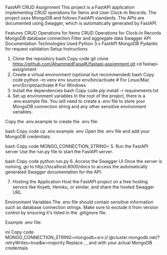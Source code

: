 FastAPI CRUD Assignment
This project is a FastAPI application implementing CRUD operations for Items and User Clock-In Records. The project uses MongoDB and follows FastAPI standards. The APIs are documented using Swagger, which is automatically generated by FastAPI.

Features
CRUD Operations for Items
CRUD Operations for Clock-In Records
MongoDB database connection
Filter and aggregate data
Swagger API Documentation
Technologies Used
Python 3.x
FastAPI
MongoDB
Pydantic for request validation
Setup Instructions
1. Clone the repository
bash
Copy code
git clone https://github.com/AhammedFaisalK/fastapi-assignment.git
cd fastapi-assignment
2. Create a virtual environment (optional but recommended)
bash
Copy code
python -m venv env
source env/bin/activate  # For Linux/Mac
env\Scripts\activate  # For Windows
3. Install the dependencies
bash
Copy code
pip install -r requirements.txt
4. Set up environment variables
In the root of the project, there is a .env.example file. You will need to create a .env file to store your MongoDB connection string and any other sensitive environment variables.

Copy the .env.example to create the .env file:

bash
Copy code
cp .env.example .env
Open the .env file and add your MongoDB credentials:

bash
Copy code
MONGO_CONNECTION_STRING=<your-mongodb-connection-string>
5. Run the FastAPI server
Use the run.py file to start the FastAPI server.

bash
Copy code
python run.py
6. Access the Swagger UI
Once the server is running, go to http://localhost:8000/docs to access the automatically generated Swagger documentation for the API.

7. Hosting the Application
Host the FastAPI project on a free hosting service like Koyeb, Heroku, or similar, and share the hosted Swagger URL.

Environment Variables
The .env file should contain sensitive information such as database connection strings. Make sure to exclude it from version control by ensuring it's listed in the .gitignore file.

Example .env file:

ini
Copy code
MONGO_CONNECTION_STRING=mongodb+srv://<username>:<password>@cluster.mongodb.net/<dbname>?retryWrites=true&w=majority
Replace <username>, <password>, and <dbname> with your actual MongoDB credentials